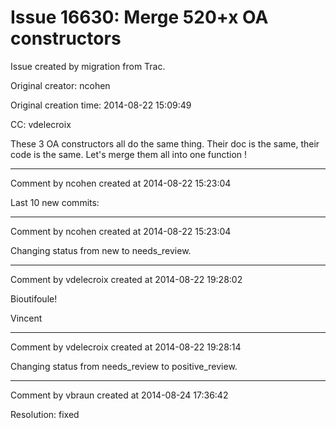 # Issue 16630: Merge 520+x OA constructors

Issue created by migration from Trac.

Original creator: ncohen

Original creation time: 2014-08-22 15:09:49

CC:  vdelecroix

These 3 OA constructors all do the same thing. Their doc is the same, their code is the same. Let's merge them all into one function !


---

Comment by ncohen created at 2014-08-22 15:23:04

Last 10 new commits:


---

Comment by ncohen created at 2014-08-22 15:23:04

Changing status from new to needs_review.


---

Comment by vdelecroix created at 2014-08-22 19:28:02

Bioutifoule!

Vincent


---

Comment by vdelecroix created at 2014-08-22 19:28:14

Changing status from needs_review to positive_review.


---

Comment by vbraun created at 2014-08-24 17:36:42

Resolution: fixed

